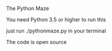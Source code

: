 The Python Maze

You need Python 3.5 or higher to run this

just run ./pythonmaze.py in your terminal

The code is open source
